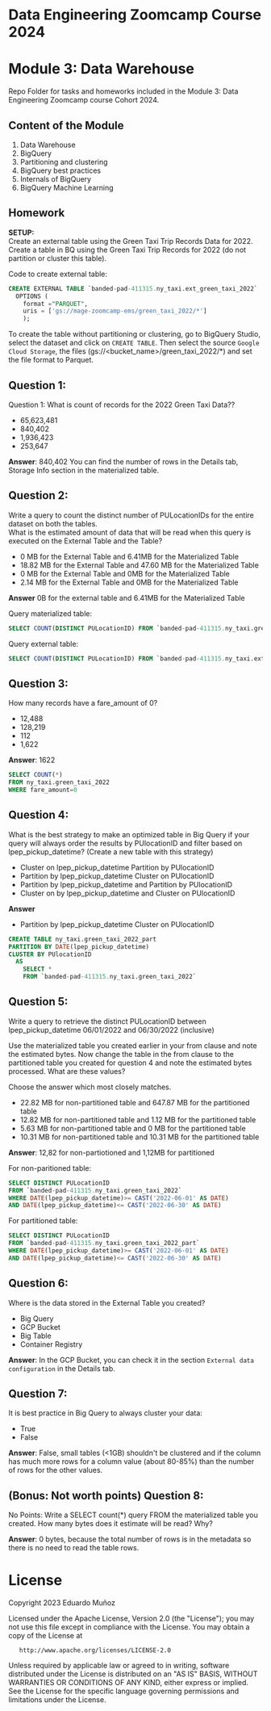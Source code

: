 # Data Engineering Zoomcamp Course 2024
# Module 3: Data Warehouse

Repo Folder for tasks and homeworks included in the Module 3: Data Engineering Zoomcamp course Cohort 2024.

## Content of the Module

1. Data Warehouse
2. BigQuery
3. Partitioning and clustering
4. BigQuery best practices
5. Internals of BigQuery
6. BigQuery Machine Learning

## Homework
<b>SETUP:</b></br>
Create an external table using the Green Taxi Trip Records Data for 2022. </br>
Create a table in BQ using the Green Taxi Trip Records for 2022 (do not partition or cluster this table). </br>
</p>


Code to create external table:
```sql
CREATE EXTERNAL TABLE `banded-pad-411315.ny_taxi.ext_green_taxi_2022`
  OPTIONS (
    format ="PARQUET",
    uris = ['gs://mage-zoomcamp-ems/green_taxi_2022/*']
    );

```

To create the table without partitioning or clustering, go to BigQuery Studio, select the dataset and click on `CREATE TABLE`. Then select the source `Google Cloud Storage`, the files (gs://<bucket_name>/green_taxi_2022/*) and set the file format to Parquet.

## Question 1:
Question 1: What is count of records for the 2022 Green Taxi Data??
- 65,623,481
- 840,402
- 1,936,423
- 253,647

**Answer**: 840,402
You can find the number of rows in the Details tab, Storage Info section in the materialized table.

## Question 2:
Write a query to count the distinct number of PULocationIDs for the entire dataset on both the tables.</br> 
What is the estimated amount of data that will be read when this query is executed on the External Table and the Table?

- 0 MB for the External Table and 6.41MB for the Materialized Table
- 18.82 MB for the External Table and 47.60 MB for the Materialized Table
- 0 MB for the External Table and 0MB for the Materialized Table
- 2.14 MB for the External Table and 0MB for the Materialized Table

**Answer** 0B for the external table and 6.41MB for the Materialized Table

Query materialized table:
```sql
SELECT COUNT(DISTINCT PULocationID) FROM `banded-pad-411315.ny_taxi.green_taxi_2022`
```

Query external table:
```sql
SELECT COUNT(DISTINCT PULocationID) FROM `banded-pad-411315.ny_taxi.ext_green_taxi_2022`
```

## Question 3:
How many records have a fare_amount of 0?
- 12,488
- 128,219
- 112
- 1,622

**Answer**: 1622
```sql
SELECT COUNT(*)
FROM ny_taxi.green_taxi_2022
WHERE fare_amount=0
```

## Question 4:
What is the best strategy to make an optimized table in Big Query if your query will always order the results by PUlocationID and filter based on lpep_pickup_datetime? (Create a new table with this strategy)
- Cluster on lpep_pickup_datetime Partition by PUlocationID
- Partition by lpep_pickup_datetime  Cluster on PUlocationID
- Partition by lpep_pickup_datetime and Partition by PUlocationID
- Cluster on by lpep_pickup_datetime and Cluster on PUlocationID

**Answer**
- Partition by lpep_pickup_datetime  Cluster on PUlocationID

```sql
CREATE TABLE ny_taxi.green_taxi_2022_part
PARTITION BY DATE(lpep_pickup_datetime)
CLUSTER BY PUlocationID
  AS 
    SELECT *
    FROM `banded-pad-411315.ny_taxi.green_taxi_2022`
```
## Question 5:
Write a query to retrieve the distinct PULocationID between lpep_pickup_datetime
06/01/2022 and 06/30/2022 (inclusive)</br>

Use the materialized table you created earlier in your from clause and note the estimated bytes. Now change the table in the from clause to the partitioned table you created for question 4 and note the estimated bytes processed. What are these values? </br>

Choose the answer which most closely matches.</br> 

- 22.82 MB for non-partitioned table and 647.87 MB for the partitioned table
- 12.82 MB for non-partitioned table and 1.12 MB for the partitioned table
- 5.63 MB for non-partitioned table and 0 MB for the partitioned table
- 10.31 MB for non-partitioned table and 10.31 MB for the partitioned table

**Answer**: 12,82 for non-partiotioned and 1,12MB for partitioned

For non-paritioned table:
```sql
SELECT DISTINCT PULocationID
FROM `banded-pad-411315.ny_taxi.green_taxi_2022`
WHERE DATE(lpep_pickup_datetime)>= CAST('2022-06-01' AS DATE)
AND DATE(lpep_pickup_datetime)<= CAST('2022-06-30' AS DATE)
```
For partitioned table:
```sql
SELECT DISTINCT PULocationID
FROM `banded-pad-411315.ny_taxi.green_taxi_2022_part`
WHERE DATE(lpep_pickup_datetime)>= CAST('2022-06-01' AS DATE)
AND DATE(lpep_pickup_datetime)<= CAST('2022-06-30' AS DATE)
```


## Question 6: 
Where is the data stored in the External Table you created?

- Big Query
- GCP Bucket
- Big Table
- Container Registry

**Answer**: In the GCP Bucket, you can check it in the section `External data configuration` in the Details tab.

## Question 7:
It is best practice in Big Query to always cluster your data:
- True
- False

**Answer**: False, small tables (<1GB) shouldn't be clustered and if the column has much more rows for a column value (about 80-85%) than the number of rows for the other values. 


## (Bonus: Not worth points) Question 8:
No Points: Write a SELECT count(*) query FROM the materialized table you created. How many bytes does it estimate will be read? Why?

**Answer**: 0 bytes, because the total number of rows is in the metadata so there is no need to read the table rows.


# License

Copyright 2023 Eduardo Muñoz

   Licensed under the Apache License, Version 2.0 (the "License");
   you may not use this file except in compliance with the License.
   You may obtain a copy of the License at

       http://www.apache.org/licenses/LICENSE-2.0

   Unless required by applicable law or agreed to in writing, software
   distributed under the License is distributed on an "AS IS" BASIS,
   WITHOUT WARRANTIES OR CONDITIONS OF ANY KIND, either express or implied.
   See the License for the specific language governing permissions and
   limitations under the License.


